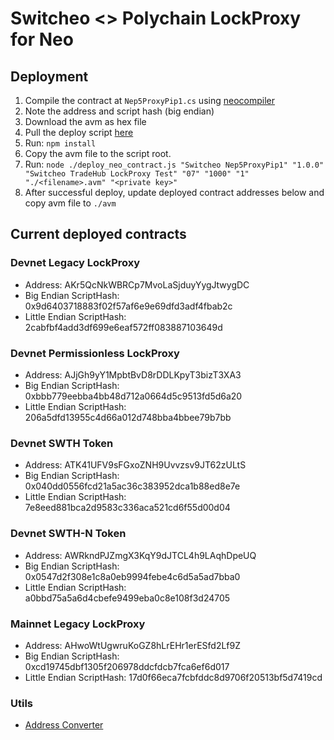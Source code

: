 # Switcheo <> Polychain LockProxy for Neo

## Deployment

1. Compile the contract at `Nep5ProxyPip1.cs` using [neocompiler](https://neocompiler.io/#!/ecolab/network)
2. Note the address and script hash (big endian)
3. Download the avm as hex file
4. Pull the deploy script [here](https://github.com/Switcheo/switcheo-scripts/blob/master/deploy_neo_contract.js )
5. Run: `npm install`
6. Copy the avm file to the script root.
7. Run: `node ./deploy_neo_contract.js "Switcheo Nep5ProxyPip1" "1.0.0" "Switcheo TradeHub LockProxy Test" "07" "1000" "1" "./<filename>.avm" "<private key>"`
8. After successful deploy, update deployed contract addresses below and copy avm file to `./avm`

## Current deployed contracts

### Devnet Legacy LockProxy

- Address: AKr5QcNkWBRCp7MvoLaSjduyYygJtwygDC
- Big Endian ScriptHash: 0x9d6403718883f02f57af6e9e69dfd3adf4fbab2c
- Little Endian ScriptHash: 2cabfbf4add3df699e6eaf572ff083887103649d

### Devnet Permissionless LockProxy

- Address: AJjGh9yY1MpbtBvD8rDDLKpyT3bizT3XA3
- Big Endian ScriptHash: 0xbbb779eebba4bb48d712a0664d5c9513fd5d6a20
- Little Endian ScriptHash: 206a5dfd13955c4d66a012d748bba4bbee79b7bb

### Devnet SWTH Token

- Address: ATK41UFV9sFGxoZNH9Uvvzsv9JT62zULtS
- Big Endian ScriptHash: 0x040dd0556fcd21a5ac36c383952dca1b88ed8e7e
- Little Endian ScriptHash: 7e8eed881bca2d9583c336aca521cd6f55d00d04

### Devnet SWTH-N Token

- Address: AWRkndPJZmgX3KqY9dJTCL4h9LAqhDpeUQ
- Big Endian ScriptHash: 0x0547d2f308e1c8a0eb9994febe4c6d5a5ad7bba0
- Little Endian ScriptHash: a0bbd75a5a6d4cbefe9499eba0c8e108f3d24705

### Mainnet Legacy LockProxy

- Address: AHwoWtUgwruKoGZ8hLrEHr1erESfd2Lf9Z
- Big Endian ScriptHash: 0xcd19745dbf1305f206978ddcfdcb7fca6ef6d017
- Little Endian ScriptHash: 17d0f66eca7fcbfddc8d9706f20513bf5d7419cd

### Utils

- [Address Converter](https://neocompiler.io/#!/ecolab/conversor)
